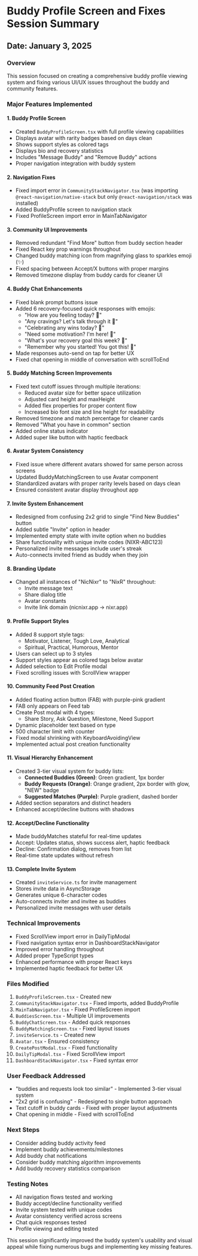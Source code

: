 # Buddy Profile Screen and Fixes Session Summary

## Date: January 3, 2025

### Overview
This session focused on creating a comprehensive buddy profile viewing system and fixing various UI/UX issues throughout the buddy and community features.

### Major Features Implemented

#### 1. Buddy Profile Screen
- Created `BuddyProfileScreen.tsx` with full profile viewing capabilities
- Displays avatar with rarity badges based on days clean
- Shows support styles as colored tags
- Displays bio and recovery statistics
- Includes "Message Buddy" and "Remove Buddy" actions
- Proper navigation integration with buddy system

#### 2. Navigation Fixes
- Fixed import error in `CommunityStackNavigator.tsx` (was importing `@react-navigation/native-stack` but only `@react-navigation/stack` was installed)
- Added BuddyProfile screen to navigation stack
- Fixed ProfileScreen import error in MainTabNavigator

#### 3. Community UI Improvements
- Removed redundant "Find More" button from buddy section header
- Fixed React key prop warnings throughout
- Changed buddy matching icon from magnifying glass to sparkles emoji (✨)
- Fixed spacing between Accept/X buttons with proper margins
- Removed timezone display from buddy cards for cleaner UI

#### 4. Buddy Chat Enhancements
- Fixed blank prompt buttons issue
- Added 6 recovery-focused quick responses with emojis:
  - "How are you feeling today? 💭"
  - "Any cravings? Let's talk through it 💪"
  - "Celebrating any wins today? 🎉"
  - "Need some motivation? I'm here! 🌟"
  - "What's your recovery goal this week? 🎯"
  - "Remember why you started! You got this! 💚"
- Made responses auto-send on tap for better UX
- Fixed chat opening in middle of conversation with scrollToEnd

#### 5. Buddy Matching Screen Improvements
- Fixed text cutoff issues through multiple iterations:
  - Reduced avatar size for better space utilization
  - Adjusted card height and maxHeight
  - Added flex properties for proper content flow
  - Increased bio font size and line height for readability
- Removed timezone and match percentage for cleaner cards
- Removed "What you have in common" section
- Added online status indicator
- Added super like button with haptic feedback

#### 6. Avatar System Consistency
- Fixed issue where different avatars showed for same person across screens
- Updated BuddyMatchingScreen to use Avatar component
- Standardized avatars with proper rarity levels based on days clean
- Ensured consistent avatar display throughout app

#### 7. Invite System Enhancement
- Redesigned from confusing 2x2 grid to single "Find New Buddies" button
- Added subtle "Invite" option in header
- Implemented empty state with invite option when no buddies
- Share functionality with unique invite codes (NIXR-ABC123)
- Personalized invite messages include user's streak
- Auto-connects invited friend as buddy when they join

#### 8. Branding Update
- Changed all instances of "NicNixr" to "NixR" throughout:
  - Invite message text
  - Share dialog title
  - Avatar constants
  - Invite link domain (nicnixr.app → nixr.app)

#### 9. Profile Support Styles
- Added 8 support style tags:
  - Motivator, Listener, Tough Love, Analytical
  - Spiritual, Practical, Humorous, Mentor
- Users can select up to 3 styles
- Support styles appear as colored tags below avatar
- Added selection to Edit Profile modal
- Fixed scrolling issues with ScrollView wrapper

#### 10. Community Feed Post Creation
- Added floating action button (FAB) with purple-pink gradient
- FAB only appears on Feed tab
- Create Post modal with 4 types:
  - Share Story, Ask Question, Milestone, Need Support
- Dynamic placeholder text based on type
- 500 character limit with counter
- Fixed modal shrinking with KeyboardAvoidingView
- Implemented actual post creation functionality

#### 11. Visual Hierarchy Enhancement
- Created 3-tier visual system for buddy lists:
  - **Connected Buddies (Green)**: Green gradient, 1px border
  - **Buddy Requests (Orange)**: Orange gradient, 2px border with glow, "NEW" badge
  - **Suggested Matches (Purple)**: Purple gradient, dashed border
- Added section separators and distinct headers
- Enhanced accept/decline buttons with shadows

#### 12. Accept/Decline Functionality
- Made buddyMatches stateful for real-time updates
- Accept: Updates status, shows success alert, haptic feedback
- Decline: Confirmation dialog, removes from list
- Real-time state updates without refresh

#### 13. Complete Invite System
- Created `inviteService.ts` for invite management
- Stores invite data in AsyncStorage
- Generates unique 6-character codes
- Auto-connects inviter and invitee as buddies
- Personalized invite messages with user details

### Technical Improvements
- Fixed ScrollView import error in DailyTipModal
- Fixed navigation syntax error in DashboardStackNavigator
- Improved error handling throughout
- Added proper TypeScript types
- Enhanced performance with proper React keys
- Implemented haptic feedback for better UX

### Files Modified
1. `BuddyProfileScreen.tsx` - Created new
2. `CommunityStackNavigator.tsx` - Fixed imports, added BuddyProfile
3. `MainTabNavigator.tsx` - Fixed ProfileScreen import
4. `BuddiesScreen.tsx` - Multiple UI improvements
5. `BuddyChatScreen.tsx` - Added quick responses
6. `BuddyMatchingScreen.tsx` - Fixed layout issues
7. `inviteService.ts` - Created new
8. `Avatar.tsx` - Ensured consistency
9. `CreatePostModal.tsx` - Fixed functionality
10. `DailyTipModal.tsx` - Fixed ScrollView import
11. `DashboardStackNavigator.tsx` - Fixed syntax error

### User Feedback Addressed
- "buddies and requests look too similar" - Implemented 3-tier visual system
- "2x2 grid is confusing" - Redesigned to single button approach
- Text cutoff in buddy cards - Fixed with proper layout adjustments
- Chat opening in middle - Fixed with scrollToEnd

### Next Steps
- Consider adding buddy activity feed
- Implement buddy achievements/milestones
- Add buddy chat notifications
- Consider buddy matching algorithm improvements
- Add buddy recovery statistics comparison

### Testing Notes
- All navigation flows tested and working
- Buddy accept/decline functionality verified
- Invite system tested with unique codes
- Avatar consistency verified across screens
- Chat quick responses tested
- Profile viewing and editing tested

This session significantly improved the buddy system's usability and visual appeal while fixing numerous bugs and implementing key missing features. 